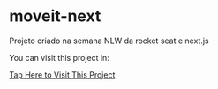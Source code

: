# moveit-next
Projeto criado na semana NLW da rocket seat e next.js

You can visit this project in:

<a href="https://moveit-next-levircesar.vercel.app/">Tap Here to Visit This Project</a>
